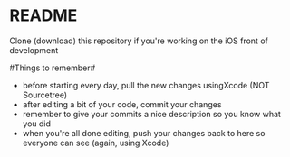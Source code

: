 # README #

Clone (download) this repository if you're working on the iOS front of development

#Things to remember#
* before starting every day, pull the new changes usingXcode (NOT Sourcetree)
* after editing a bit of your code, commit your changes
* remember to give your commits a nice description so you know what you did
* when you're all done editing, push your changes back to here so everyone can see (again, using Xcode)